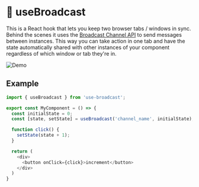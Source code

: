 # 📡 useBroadcast

This is a React hook that lets you keep two browser tabs / windows in sync.
Behind the scenes it uses the [Broadcast Channel API](1) to send messages
between instances. This way you can take action in one tab and have the state
automatically shared with other instances of your component regardless of which
window or tab they're in. 

![Demo](https://github.com/trevoro/use-broadcast/blob/master/doc/demo.gif)

## Example

```javascript
import { useBroadcast } from 'use-broadcast';

export const MyComponent = () => {
  const initialState = 0;
  const [state, setState] = useBroadcast('channel_name', initialState);

  function click() {
    setState(state + 1);
  }

  return (
    <div>
      <button onClick={click}>increment</button>
    </div>
  )
}
```

[1]: [https://developer.mozilla.org/en-US/docs/Web/API/Broadcast_Channel_API

